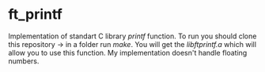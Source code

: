 # ft_printf
Implementation of standart С library *printf* function.
To run you should clone this repository -> in a folder run *make*. You will get the *libftprintf.a* which will allow you to use this function.
My implementation doesn't handle floating numbers.
